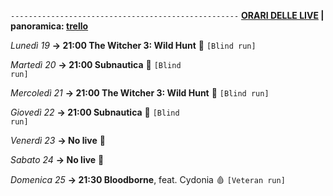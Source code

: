 <code>---------------------------------------------------</code>
<b><u>ORARI DELLE LIVE</u> | panoramica: <a href="https://trello.com/b/iKwdSGf3/sabaku">trello</a></b>

<i>Lunedì 19</i>
<b>→ 21:00 The Witcher 3: Wild Hunt</b> 🩶 <code>[Blind run]</code>

<i>Martedì 20</i>
<b>→ 21:00 Subnautica</b> 🐳 <code>[Blind run]</code>

<i>Mercoledì 21</i>
<b>→ 21:00 The Witcher 3: Wild Hunt</b> 🦄 <code>[Blind run]</code>

<i>Giovedì 22</i>
<b>→ 21:00 Subnautica</b> 🐳 <code>[Blind run]</code>

<i>Venerdì 23</i>
<b>→ No live</b> 🥇

<i>Sabato 24</i>
<b>→ No live</b> 🥇

<i>Domenica 25</i>
<b>→ 21:30 Bloodborne</b>, feat. Cydonia 🩸 <code>[Veteran run]</code>
